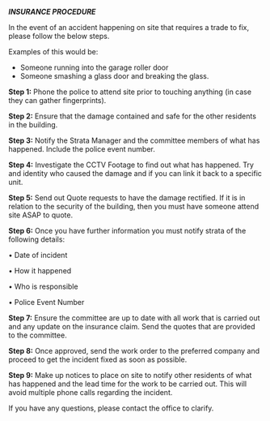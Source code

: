 ***INSURANCE PROCEDURE*** 

In the event of an accident happening on site that requires a trade to fix, please follow the below steps. 

Examples of this would be: 

- Someone running into the garage roller door 
- Someone smashing a glass door and breaking the glass. 

**Step 1:** Phone the police to attend site prior to touching anything (in case they can gather fingerprints). 

**Step 2:** Ensure that the damage contained and safe for the other residents in the building. 

**Step 3:** Notify the Strata Manager and the committee members of what has happened. Include the police event number. 

**Step 4:** Investigate the CCTV Footage to find out what has happened. Try and identity who caused the damage and if you can link it back to a specific unit. 

**Step 5:** Send out Quote requests to have the damage rectified. If it is in relation to the security of the building, then you must have someone attend site ASAP to quote. 

**Step 6:** Once you have further information you must notify strata of the following details: 

• Date of incident 

• How it happened 

• Who is responsible 

• Police Event Number 

**Step 7:** Ensure the committee are up to date with all work that is carried out and any update on the insurance claim. Send the quotes that are provided to the committee. 

**Step 8:** Once approved, send the work order to the preferred company and proceed to get the incident fixed as soon as possible. 

**Step 9:** Make up notices to place on site to notify other residents of what has happened and the lead time for the work to be carried out. This will avoid multiple phone calls regarding the incident. 

If you have any questions, please contact the office to clarify. 